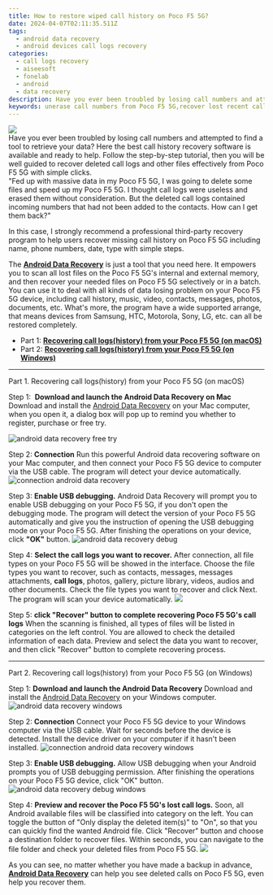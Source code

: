 ```yaml
---
title: How to restore wiped call history on Poco F5 5G?
date: 2024-04-07T02:11:35.511Z
tags: 
  - android data recovery
  - android devices call logs recovery
categories: 
  - call logs recovery
  - aiseesoft
  - fonelab
  - android
  - data recovery
description: Have you ever been troubled by losing call numbers and attempted to find a tool to retrieve your data? Here the best call history recovery software is available and ready to help. Follow the step-by-step tutorial, then you will be well guided to recover deleted call logs and other files effectively from Poco F5 5G with simple clicks.
keywords: unerase call numbers from Poco F5 5G,recover lost recent calls from Poco F5 5G,Regain missing call history on Poco F5 5G,Poco F5 5G call logs recovery,Poco F5 5G call logs retrieval,retrieve wiped call logs Poco F5 5G,Poco F5 5G deleted call history,how to refind deleted call history from Poco F5 5G,how to recover call history Poco F5 5G,recover call history from Poco F5 5G,Poco F5 5G call history recovery,lost all call history in Poco F5 5G again
---
```


<img src="https://img0mobiles.techidaily.com/images/best-assets/devices/poco/poco-f5-5g/2.jpg" class="atpl-imgstyle"  />

<div class="atpl-content atpl-for-fonelab-android recover-call-logs">

<div class="atpl-post-description-part-1">
Have you ever been troubled by losing call numbers and attempted to find a tool to retrieve your data? Here the best call history recovery software is available and ready to help. Follow the step-by-step tutorial, then you will be well guided to recover deleted call logs and other files effectively from Poco F5 5G with simple clicks.
</div>



<div class="atpl-post-description-part-2">
<div class="tpl-content-sub-paragraph-question">
  "Fed up with massive data in my Poco F5 5G, I was going to delete some files and speed up my Poco F5 5G. I thought call logs were useless and erased them without consideration. But the deleted call logs contained incoming numbers that had not been added to the contacts. How can I get them back?"
</div>
<div class="tpl-content-sub-paragraph-content">
  <p>
  In this case, I strongly recommend a professional third-party recovery program to help users recover missing call history on Poco F5 5G including name, phone numbers, date, type with simple steps.
  </p>
</div>
</div>

<div class="atpl-post-description-part-3">
<div class="tpl-content-sub-paragraph-normal">
  <p>
    The <a href="https://tools.techidaily.com/aiseesoft-android-data-recovery/" ><strong>Android Data Recovery</strong></a> is just a tool that you need here. It empowers you to scan all lost files on the Poco F5 5G's internal and external memory, and then recover your needed files on Poco F5 5G selectively or in a batch. You can use it to deal with all kinds of data losing problem on your Poco F5 5G device, including call history, music, video, contacts, messages, photos, documents, etc. What's more, the program have a wide supported arrange, that means devices from Samsung, HTC, Motorola, Sony, LG, etc. can all be restored completely.
  </p>
</div>
</div>

<ul>
  <li>Part 1: <strong><a href="#p1"> Recovering call logs(history) from your Poco F5 5G  (on macOS)</a></strong></li>
  <li>Part 2: <strong><a href="#p2"> Recovering call logs(history) from your Poco F5 5G  (on Windows)</a></strong></li>
</ul>


<!-- Part 1 -->
<a id="p1" name="p1" ></a><hr>

<div>
  <span class="atpl-step-part-style">Part 1. Recovering call logs(history) from your Poco F5 5G (on macOS)</span>
</div>

<span class="atpl-stepstyle-a"><span>Step 1: </span></span> <strong>Download and launch the Android Data Recovery on Mac</strong>
Download and install the <a href="https://tools.techidaily.com/aiseesoft-android-data-recovery/" >Android Data Recovery</a> on your Mac computer, when you open it, a dialog box will pop up to remind you whether to register, purchase or free try.

<img src="https://tools.techidaily.com/images/apps/aiseesoft/android-data-recovery/mac-free-try.png" class="atpl-imgstyle" alt="android data recovery free try" />

<span class="atpl-stepstyle-a"><span>Step 2: </span></span> <strong>Connection</strong>
Run this powerful Android data recovering software on your Mac computer, and then connect your Poco F5 5G device to computer via the USB cable. The program will detect your device automatically.
<img src="https://tools.techidaily.com/images/apps/aiseesoft/android-data-recovery/mac-connection-interface.jpg" class="atpl-imgstyle" alt="connection android data recovery" />

<span class="atpl-stepstyle-a"><span>Step 3: </span></span> <strong>Enable USB debugging.</strong>
Android Data Recovery will prompt you to enable USB debugging on your Poco F5 5G, if you don't open the debugging mode. The program will detect the version of your Poco F5 5G automatically and give you the instruction of opening the USB debugging mode on your Poco F5 5G. After finishing the operations on your device, click <strong>"OK"</strong> button.
<img src="https://tools.techidaily.com/images/apps/aiseesoft/android-data-recovery/mac-android-usb-debug.jpg"  class="atpl-imgstyle" alt="android data recovery debug" />

<span class="atpl-stepstyle-a"><span>Step 4: </span></span> <strong>Select the call logs you want to recover.</strong>
After connection, all file types on your Poco F5 5G will be showed in the interface. Choose the file types you want to recover, such as contacts, messages, messages attachments, <b>call logs</b>, photos, gallery, picture library, videos, audios and other documents. Check the file types you want to recover and click Next. The program will scan your device automatically.
<img src="https://tools.techidaily.com/images/apps/aiseesoft/android-data-recovery/mac-choose-type-call-logs.jpg" class="atpl-imgstyle"  />

<span class="atpl-stepstyle-a"><span>Step 5: </span></span> <strong>click "Recover" button to  complete recovering Poco F5 5G's call logs</strong>
When the scanning is finished, all types of files will be listed in categories on the left control. You are allowed to check the detailed information of each data. Preview and select the data you want to recover, and then click "Recover" button to complete recovering process.


<a id="p2" name="p2"></a><hr>

<!-- Part 2 -->
<div>
  <span class="atpl-step-part-style">Part 2. Recovering call logs(history) from your Poco F5 5G (on Windows)</span>
</div>

<span class="atpl-stepstyle-a"><span>Step 1: </span></span> <strong>Download and launch the Android Data Recovery</strong>
Download and install the <a href="https://tools.techidaily.com/aiseesoft-android-data-recovery/" >Android Data Recovery</a> on your Windows computer.
<img src="https://tools.techidaily.com/images/apps/aiseesoft/android-data-recovery/win-start-interface.png"  class="atpl-imgstyle" alt="android data recovery windows" />

<span class="atpl-stepstyle-a"><span>Step 2: </span></span> <strong>Connection</strong>
Connect your Poco F5 5G device to your Windows computer via the USB cable. Wait for seconds before the device is detected. Install the device driver on your computer if it hasn't been installed.
<img src="https://tools.techidaily.com/images/apps/aiseesoft/android-data-recovery/win-connection-interface.png" class="atpl-imgstyle" alt="connection android data recovery windows" />

<span class="atpl-stepstyle-a"><span>Step 3: </span></span> <strong>Enable USB debugging.</strong>
Allow USB debugging when your Android prompts you of USB debugging permission. After finishing the operations on your Poco F5 5G device, click "OK" button.
<img src="https://tools.techidaily.com/images/apps/aiseesoft/android-data-recovery/win-android-usb-debug.png" class="atpl-imgstyle" alt="android data recovery debug windows" />

<span class="atpl-stepstyle-a"><span>Step 4: </span></span> <strong>Preview and recover the Poco F5 5G's lost call logs.</strong>
Soon, all Android available files will be classified into category on the left. You can toggle the button of "Only display the deleted item(s)" to "On", so that you can quickly find the wanted Android file. Click "Recover" button and choose a destination folder to recover files. Within seconds, you can navigate to the file folder and check your deleted files from Poco F5 5G.
<img src="https://tools.techidaily.com/images/apps/aiseesoft/android-data-recovery/win-recover-call-logs.png" class="atpl-imgstyle"  />

<div class="atpl-post-description-part-4">
<div class="tpl-content-sub-paragraph-normal">
    <p>
        As you can see, no matter whether you have made a backup in advance, <a href="https://tools.techidaily.com/aiseesoft-android-data-recovery/" ><strong>Android Data Recovery</strong></a> can help you see deleted calls on Poco F5 5G, even help you recover them.
    </p>
</div>
</div>

<ins class="adsbygoogle"
     style="display:block"
     data-ad-client="ca-pub-7571918770474297"
     data-ad-slot="8358498916"
     data-ad-format="auto"
     data-full-width-responsive="true"></ins>



</div>